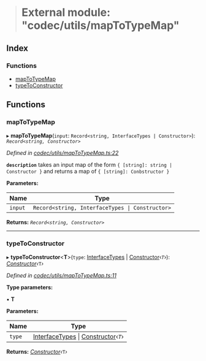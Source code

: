 > # External module: "codec/utils/mapToTypeMap"

## Index

### Functions

* [mapToTypeMap](_codec_utils_maptotypemap_.md#maptotypemap)
* [typeToConstructor](_codec_utils_maptotypemap_.md#typetoconstructor)

## Functions

###  mapToTypeMap

▸ **mapToTypeMap**(`input`: `Record<string, InterfaceTypes | Constructor>`): *`Record<string, Constructor>`*

*Defined in [codec/utils/mapToTypeMap.ts:22](https://github.com/polkadot-js/api/blob/9738ea1/packages/types/src/codec/utils/mapToTypeMap.ts#L22)*

**`description`** takes an input map of the form `{ [string]: string | Constructor }` and returns a map of `{ [string]: Conbstructor }`

**Parameters:**

Name | Type |
------ | ------ |
`input` | `Record<string, InterfaceTypes \| Constructor>` |

**Returns:** *`Record<string, Constructor>`*

___

###  typeToConstructor

▸ **typeToConstructor**<**T**>(`type`: [InterfaceTypes](_types_.md#interfacetypes) | [Constructor](../interfaces/_types_.constructor.md)‹*`T`*›): *[Constructor](../interfaces/_types_.constructor.md)‹*`T`*›*

*Defined in [codec/utils/mapToTypeMap.ts:11](https://github.com/polkadot-js/api/blob/9738ea1/packages/types/src/codec/utils/mapToTypeMap.ts#L11)*

**Type parameters:**

▪ **T**

**Parameters:**

Name | Type |
------ | ------ |
`type` | [InterfaceTypes](_types_.md#interfacetypes) \| [Constructor](../interfaces/_types_.constructor.md)‹*`T`*› |

**Returns:** *[Constructor](../interfaces/_types_.constructor.md)‹*`T`*›*